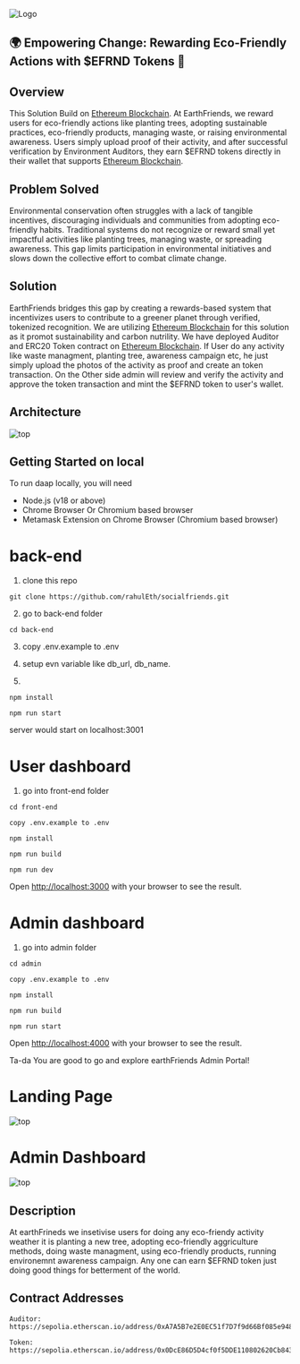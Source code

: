 ![Logo](docs/efrnd.svg)


## 🌍 Empowering Change: Rewarding Eco-Friendly Actions with $EFRND Tokens 🌱

## Overview

This Solution Build on [Ethereum Blockchain](https://ethereum.org). At EarthFriends, we reward users for eco-friendly actions like planting trees, adopting sustainable practices, eco-friendly products, managing waste, or raising environmental awareness. Users simply upload proof of their activity, and after successful verification by Environment Auditors, they earn $EFRND tokens directly in their wallet that supports [Ethereum Blockchain](https://ethereum.org).

## Problem Solved

Environmental conservation often struggles with a lack of tangible incentives, discouraging individuals and communities from adopting eco-friendly habits. Traditional systems do not recognize or reward small yet impactful activities like planting trees, managing waste, or spreading awareness. This gap limits participation in environmental initiatives and slows down the collective effort to combat climate change.

## Solution

EarthFriends bridges this gap by creating a rewards-based system that incentivizes users to contribute to a greener planet through verified, tokenized recognition. 
We are utilizing [Ethereum Blockchain](https://ethereum.org) for this solution as it promot sustainability and carbon nutrility. We have deployed Auditor and ERC20 Token contract on [Ethereum Blockchain](https://ethereum.org).
If User do any activity like waste managment, planting tree, awareness campaign etc, he just simply upload the photos of the activity as proof and create an token transaction. On the Other side admin will review and verify the activity and approve the token transaction and mint the $EFRND token to user's wallet.

## Architecture

![top](./docs/social-friends-architecture.drawio.png)

## Getting Started on local 

To run daap locally, you will need

- Node.js (v18 or above)
- Chrome Browser Or Chromium based browser
- Metamask Extension on Chrome Browser (Chromium based browser)

# back-end

1. clone this repo

```
git clone https://github.com/rahulEth/socialfriends.git
```

2.  go to back-end folder

```
cd back-end
```

3. copy .env.example to .env 

4. setup evn variable like db_url, db_name.

5. 
```
npm install

npm run start

```
server would start on localhost:3001

# User dashboard

1. go into front-end folder

```
cd front-end

copy .env.example to .env 

npm install

npm run build

npm run dev

```
Open [http://localhost:3000](http://localhost:3000) with your browser to see the result.

# Admin dashboard

1. go into admin folder

```
cd admin

copy .env.example to .env 

npm install

npm run build

npm run start

```
Open [http://localhost:4000](http://localhost:4000) with your browser to see the result.


Ta-da You are good to go and explore earthFriends Admin Portal!

# Landing Page
![top](./docs/user-dashboard.png)


# Admin Dashboard
![top](./docs/admin-dashboard.png)




## Description

At earthFrineds we insetivise users for doing any eco-friendy activity weather it is planting a new tree, adopting eco-friendly aggriculture methods, doing waste managment, using eco-friendly products, running environemnt awareness campaign. Any one can earn $EFRND token just doing good things for betterment of the world. 


## Contract Addresses

```
Auditor: https://sepolia.etherscan.io/address/0xA7A5B7e2E0EC51f7D7f9d66Bf085e948cac4B690#code

Token: https://sepolia.etherscan.io/address/0x0DcE86D5D4cf0f5DDE110802620Cb84312dBe67c#code 

```